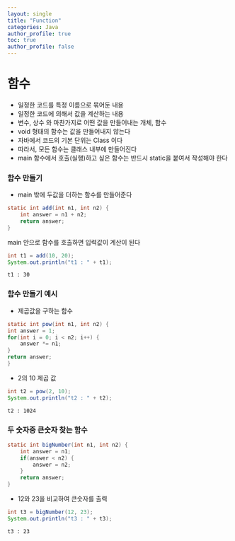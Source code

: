 ```yaml
---
layout: single
title: "Function"
categories: Java
author_profile: true
toc: true
author_profile: false
---
```


# 함수

- 일정한 코드를 특정 이름으로 묶어둔 내용
- 일정한 코드에 의해서 값을 계산하는 내용
- 변수, 상수 와 마찬가지로 어떤 값을 만들어내는 개체, 함수
- void 형태의 함수는 값을 만들어내지 않는다
- 자바에서 코드의 기본 단위는 Class 이다
- 따라서, 모든 함수는 클래스 내부에 만들어진다
- main 함수에서 호출(실행)하고 싶은 함수는 반드시 static을 붙여서 작성해야 한다

### 함수 만들기

- main 밖에 두값을 더하는 함수를 만들어준다


```Java
static int add(int n1, int n2) {
    int answer = n1 + n2;
    return answer;
}
```

main 안으로 함수를 호출하면 입력값이 계산이 된다


```Java
int t1 = add(10, 20);
System.out.println("t1 : " + t1);
```

    t1 : 30
    

### 함수 만들기 예시

- 제곱값을 구하는 함수


```Java
static int pow(int n1, int n2) {
int answer = 1;
for(int i = 0; i < n2; i++) {
	answer *= n1;
}
return answer;
}
```

- 2의 10 제곱 값


```Java
int t2 = pow(2, 10);
System.out.println("t2 : " + t2);
```

    t2 : 1024
    

### 두 숫자중 큰숫자 찾는 함수


```Java
static int bigNumber(int n1, int n2) {
    int answer = n1;
    if(answer < n2) {
        answer = n2;
    }
    return answer;
}
```

- 12와 23을 비교하여 큰숫자를 출력


```Java
int t3 = bigNumber(12, 23);
System.out.println("t3 : " + t3);
```

    t3 : 23
    
